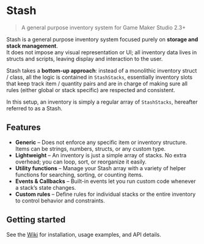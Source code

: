 # Stash

> A general purpose inventory system for Game Maker Studio 2.3+

Stash is a general purpose inventory system focused purely on **storage and stack management**.  
It does not impose any visual representation or UI; all inventory data lives in structs and scripts, leaving display and interaction to the user.  

Stash takes a **bottom-up approach**: instead of a monolithic inventory struct / class, all the logic is contained in `StashStacks`, essentially inventory slots that keep track item / quantity pairs and are in charge of making sure all rules (either global or stack specific) are respected and consistent.

In this setup, an inventory is simply a regular array of `StashStacks`, hereafter referred to as a Stash.

## Features

- **Generic** – Does not enforce any specific item or inventory structure. Items can be strings, numbers, structs, or any custom type.
- **Lightweight** – An inventory is just a simple array of stacks. No extra overhead; you can loop, sort, or reorganize it easily.
- **Utility functions** – Manage your Stash array with a variety of helper functions for searching, sorting, or counting items.
- **Events & Callbacks** – Built-in events let you run custom code whenever a stack’s state changes.
- **Custom rules** – Define rules for individual stacks or the entire inventory to control behavior and constraints.

## Getting started

See the [Wiki](https://github.com/Homunculus84/Stash/wiki) for installation, usage examples, and API details.

